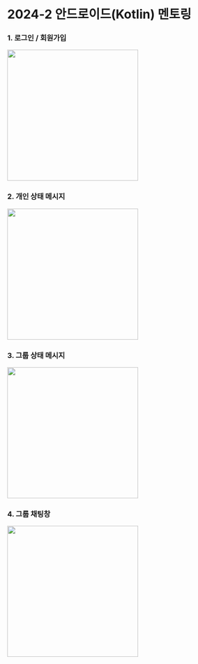 # 2024-2 안드로이드(Kotlin) 멘토링

### 1. 로그인 / 회원가입
<img src="https://github.com/user-attachments/assets/fb2d755a-6b70-4d62-91b7-e4f7be73c0bc" width="300"/>

### 2. 개인 상태 메시지
<img src="https://github.com/user-attachments/assets/8107f8e1-bcb4-4a51-93e8-b7f6cfdeef07" width="300"/>

### 3. 그룹 상태 메시지
<img src="https://github.com/user-attachments/assets/19a17c68-5a92-4558-86a3-35f4d29e67c0" width="300"/>

### 4. 그룹 채팅창
<img src="https://github.com/user-attachments/assets/5f48981f-f522-44d0-b045-e73512ffe6a6" width="300"/>

